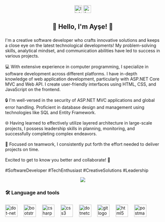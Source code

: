 ###

<div align="center">
  <a href="https://www.linkedin.com/in/ay%C5%9Feyal%C3%A7%C4%B1nkaya/">
  <img src="https://img.shields.io/static/v1?message=LinkedIn&logo=linkedin&label=&color=0077B5&logoColor=white&labelColor=&style=for-the-badge" height="25" alt="linkedin logo"  /></a>
  
  <a href= "https://www.hackerrank.com/profile/ayseyalcinkaya/">
   <img src="https://img.shields.io/static/v1?message=HackerRank&logo=hackerrank&label=&color=2EC866&logoColor=white&labelColor=&style=for-the-badge" height="25" alt="hackerrank logo"  /></a>
</div>

###

<h2 align="center">🚀 Hello, I'm Ayşe! 🚀</h2>

###

###

<p align="left">I'm a creative software developer who crafts innovative solutions and keeps a close eye on the latest technological developments! My problem-solving skills, analytical mindset, and communication abilities have led to success in various projects.<br><br>💻 With extensive experience in computer programming, I specialize in software development across different platforms. I have in-depth knowledge of web application development, particularly with ASP.NET Core MVC and Web API. I create user-friendly interfaces using HTML, CSS, and JavaScript on the frontend.<br><br>🔒 I'm well-versed in the security of ASP.NET MVC applications and global error handling. Proficient in database design and management using technologies like SQL and Entity Framework.<br><br>🌐 Having learned to effectively utilize layered architecture in large-scale projects, I possess leadership skills in planning, monitoring, and successfully completing complex endeavors.<br><br>🤝 Focused on teamwork, I consistently put forth the effort needed to deliver projects on time.<br><br>Excited to get to know you better and collaborate! 🚀<br><br>#SoftwareDeveloper #TechEnthusiast #CreativeSolutions #Leadership</p>

<p align="center">
  <a href="#">
      <img src="https://api.visitorbadge.io/api/VisitorHit?user=estruyf&repo=github-visitors-badge&countColor=%237B1E7A" />
   </a>
</p>

###

<h3 align="left">🛠 Language and tools</h3>

###

<div align="left">
  <img src="https://cdn.jsdelivr.net/gh/devicons/devicon/icons/dot-net/dot-net-plain-wordmark.svg" height="40" alt="dot-net logo"  />
  <img width="12" />
  <img src="https://cdn.jsdelivr.net/gh/devicons/devicon/icons/bootstrap/bootstrap-original.svg" height="40" alt="bootstrap logo"  />
  <img width="12" />
  <img src="https://cdn.jsdelivr.net/gh/devicons/devicon/icons/csharp/csharp-original.svg" height="40" alt="csharp logo"  />
  <img width="12" />
  <img src="https://cdn.jsdelivr.net/gh/devicons/devicon/icons/css3/css3-original.svg" height="40" alt="css3 logo"  />
  <img width="12" />
  <img src="https://cdn.jsdelivr.net/gh/devicons/devicon/icons/dotnetcore/dotnetcore-original.svg" height="40" alt="dotnetcore logo"  />
  <img width="12" />
  <img src="https://cdn.jsdelivr.net/gh/devicons/devicon/icons/git/git-original.svg" height="40" alt="git logo"  />
  <img width="12" />
  <img src="https://cdn.jsdelivr.net/gh/devicons/devicon/icons/html5/html5-original.svg" height="40" alt="html5 logo"  />
  <img width="12" />
  <img src="https://cdn.simpleicons.org/postman/FF6C37" height="40" alt="postman logo"  />
</div>


